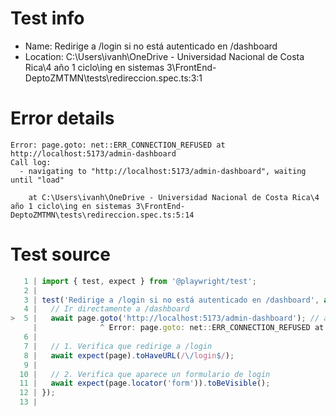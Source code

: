 # Test info

- Name: Redirige a /login si no está autenticado en /dashboard
- Location: C:\Users\ivanh\OneDrive - Universidad Nacional de Costa Rica\4 año 1 ciclo\ing en sistemas 3\FrontEnd-DeptoZMTMN\tests\redireccion.spec.ts:3:1

# Error details

```
Error: page.goto: net::ERR_CONNECTION_REFUSED at http://localhost:5173/admin-dashboard
Call log:
  - navigating to "http://localhost:5173/admin-dashboard", waiting until "load"

    at C:\Users\ivanh\OneDrive - Universidad Nacional de Costa Rica\4 año 1 ciclo\ing en sistemas 3\FrontEnd-DeptoZMTMN\tests\redireccion.spec.ts:5:14
```

# Test source

```ts
   1 | import { test, expect } from '@playwright/test';
   2 |
   3 | test('Redirige a /login si no está autenticado en /dashboard', async ({ page }) => {
   4 |   // Ir directamente a /dashboard
>  5 |   await page.goto('http://localhost:5173/admin-dashboard'); // asegúrate que la ruta es correcta
     |              ^ Error: page.goto: net::ERR_CONNECTION_REFUSED at http://localhost:5173/admin-dashboard
   6 |
   7 |   // 1. Verifica que redirige a /login
   8 |   await expect(page).toHaveURL(/\/login$/);
   9 |
  10 |   // 2. Verifica que aparece un formulario de login
  11 |   await expect(page.locator('form')).toBeVisible();
  12 | });
  13 |
```